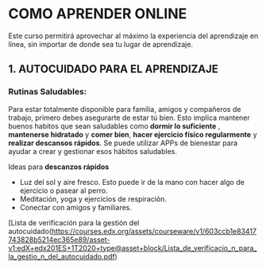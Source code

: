 # COMO APRENDER ONLINE
Este curso permitirá aprovechar al máximo la experiencia del aprendizaje en línea, sin importar de donde sea tu lugar de aprendizaje.

## 1. AUTOCUIDADO PARA EL APRENDIZAJE

### Rutinas Saludables:

Para estar totalmente disponible para familia, amigos y compañeros de trabajo, primero debes asegurarte de estar tú bien. Esto implica mantener buenos habitos que sean saludables como **dormir lo suficiente** , **mantenerse hidratado** y **comer bien**, **hacer ejercicio físico regularmente** y **realizar descansos rápidos**. Se puede utilizar APPs de bienestar para ayudar a crear y gestionar esos hábitos saludables.

Ideas para **descanzos rápidos**

- Luz del sol y aire fresco. Esto puede ir de la mano con hacer algo de ejercicio o pasear al perro.
- Meditación, yoga y ejercicios de respiración.
- Conectar con amigos y familiares.

[Lista de verificación para la gestión del autocuidado(https://courses.edx.org/assets/courseware/v1/603ccb1e83417743828b5214ec365e89/asset-v1:edX+edx201ES+1T2020+type@asset+block/Lista_de_verificacio_n_para_la_gestio_n_del_autocuidado.pdf)


